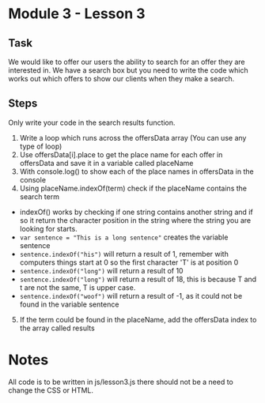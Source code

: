# Module 3 - Lesson 3

## Task

We would like to offer our users the ability to search for an offer they are interested in. We have a search box but you need to write the code which works out which offers to show our clients when they make a search.

## Steps

Only write your code in the search results function.

1. Write a loop which runs across the offersData array (You can use any type of loop)
2. Use offersData[i].place to get the place name for each offer in offersData and save it in a variable called placeName
3. With console.log() to show each of the place names in offersData in the console
4. Using placeName.indexOf(term) check if the placeName contains the search term

  - indexOf() works by checking if one string contains another string and if so it return the character position in the string where the string you are looking for starts.
  - `var sentence = "This is a long sentence"` creates the variable sentence
  - `sentence.indexOf("his")` will return a result of 1, remember with computers things start at 0 so the first character 'T' is at position 0
  - `sentence.indexOf("long")` will return a result of 10
  - `sentence.indexOf("long")` will return a result of 18, this is because T and t are not the same, T is upper case.
  - `sentence.indexOf("woof")` will return a result of -1, as it could not be found in the variable sentence

5. If the term could be found in the placeName, add the offersData index to the array called results

# Notes

All code is to be written in js/lesson3.js there should not be a need to change the CSS or HTML.
